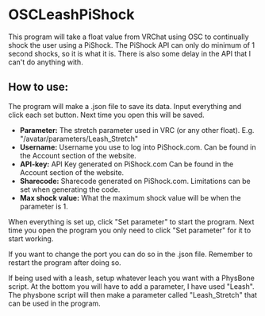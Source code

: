 # OSCLeashPiShock
This program will take a float value from VRChat using OSC to continually shock the user using a PiShock. The PiShock API can only do minimum of 1 second shocks, so it is what it is. There is also some delay in the API that I can't do anything with.

## How to use: 
The program will make a .json file to save its data.
Input everything and click each set button. Next time you open this will be saved.

- **Parameter:** The stretch parameter used in VRC (or any other float). E.g. "/avatar/parameters/Leash_Stretch"
- **Username:** Username you use to log into PiShock.com. Can be found in the Account section of the website.
- **API-key:** API Key generated on PiShock.com Can be found in the Account section of the website.
- **Sharecode:** Sharecode generated on PiShock.com. Limitations can be set when generating the code.
- **Max shock value:** What the maximum shock value will be when the parameter is 1.

When everything is set up, click "Set parameter" to start the program. 
Next time you open the program you only need to click "Set parameter" for it to start working.

If you want to change the port you can do so in the .json file. Remember to restart the program after doing so.

If being used with a leash, setup whatever leach you want with a PhysBone script. At the bottom you will have to add a parameter, I have used "Leash". The physbone script will then make a parameter called "Leash_Stretch" that can be used in the program.
